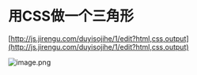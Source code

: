 # 用CSS做一个三角形

[http://js.jirengu.com/duyisojihe/1/edit?html,css,output](http://js.jirengu.com/duyisojihe/1/edit?html,css,output)


![image.png](https://cdn.nlark.com/yuque/0/2020/png/1753813/1595563962421-a2a6e2b3-b187-4d77-ae82-cf9d65aaa51b.png#align=left&display=inline&height=361&margin=%5Bobject%20Object%5D&name=image.png&originHeight=361&originWidth=973&size=46718&status=done&style=none&width=973)
